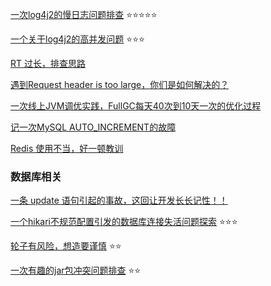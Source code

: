 [一次log4j2的慢日志问题排查](https://ayonel.github.io/2020/03/09/log4j2-slow/) :star::star::star::star::star:

[一个关于log4j2的高并发问题](https://juejin.cn/post/5b7d5b34518825430810be8e) :star::star::star:

[RT 过长，排查思路](https://mp.weixin.qq.com/s/TnLl2OW9XJLSZihcpgP7VQ)



[遇到Request header is too large，你们是如何解决的？](https://mp.weixin.qq.com/s/ip4NGwd6HcjZrLOvfxdIwg)

[一次线上JVM调优实践，FullGC每天40次到10天一次的优化过程](https://mp.weixin.qq.com/s/GFKyrq79cSQHnlX_2Bq9bQ)

[记一次MySQL AUTO_INCREMENT的故障](https://mp.weixin.qq.com/s/PK1LUuoht5LdZ1cM1Z7jiQ)

[Redis 使用不当，好一顿教训](https://mp.weixin.qq.com/s/P3Hv2kF8kqpxEbEkekiTHQ)

### 数据库相关

[一条 update 语句引起的事故，这回让开发长长记性！！](https://mp.weixin.qq.com/s/65r-vxMDRiyMuC9YR9A2uQ)

[一个hikari不规范配置引发的数据库连接失活问题探索](https://ayonel.github.io/2020/08/18/hikari-keeplive/) :star::star::star:



[轮子有风险，想造要谨慎](https://ayonel.github.io/2020/08/20/java-collections-nonstandard-usecase/) :star::star:

[一次有趣的jar包冲突问题排查](https://ayonel.github.io/2020/08/16/servlet-api-conflicts/) :star::star:
